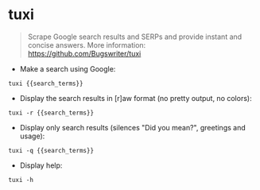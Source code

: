 # tuxi

> Scrape Google search results and SERPs and provide instant and concise answers.
> More information: <https://github.com/Bugswriter/tuxi>

- Make a search using Google:

`tuxi {{search_terms}}`

- Display the search results in [r]aw format (no pretty output, no colors):

`tuxi -r {{search_terms}}`

- Display only search results (silences "Did you mean?", greetings and usage):

`tuxi -q {{search_terms}}`

- Display help:

`tuxi -h`

